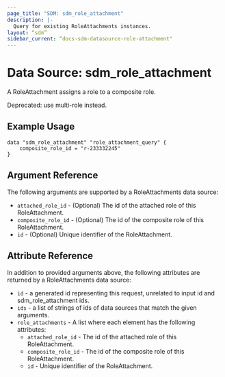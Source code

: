 ```yaml
---
page_title: "SDM: sdm_role_attachment"
description: |-
  Query for existing RoleAttachments instances.
layout: “sdm”
sidebar_current: “docs-sdm-datasource-role-attachment"
---
```

# Data Source: sdm_role_attachment

A RoleAttachment assigns a role to a composite role.
 
 Deprecated: use multi-role instead.
## Example Usage

```hcl
data "sdm_role_attachment" "role_attachment_query" {
    composite_role_id = "r-233332245"
}
```
## Argument Reference
The following arguments are supported by a RoleAttachments data source:
* `attached_role_id` - (Optional) The id of the attached role of this RoleAttachment.
* `composite_role_id` - (Optional) The id of the composite role of this RoleAttachment.
* `id` - (Optional) Unique identifier of the RoleAttachment.
## Attribute Reference
In addition to provided arguments above, the following attributes are returned by a RoleAttachments data source:
* `id` - a generated id representing this request, unrelated to input id and sdm_role_attachment ids.
* `ids` - a list of strings of ids of data sources that match the given arguments.
* `role_attachments` - A list where each element has the following attributes:
	* `attached_role_id` - The id of the attached role of this RoleAttachment.
	* `composite_role_id` - The id of the composite role of this RoleAttachment.
	* `id` - Unique identifier of the RoleAttachment.
